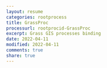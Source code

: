 ```yaml
---
layout: resume
categories: rootprocess
title: GrassProc
processurl: rootprocid-GrassProc
excerpt: Grass GIS processes binding
date: 2022-04-11
modified: 2022-04-11
comments: true
share: true
---
```


